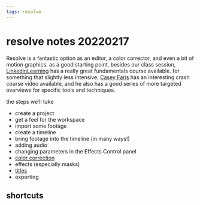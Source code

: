 ```yaml
---
tags: resolve
---
```


# resolve notes 20220217

Resolve is a fantastic option as an editor, a color corrector, and even a bit of motion graphics. as a good starting point, besides our class session, [LinkedinLearning](https://www.linkedin.com/learning/davinci-resolve-fundamentals?trk=learning-topics_learning-search-card_search-card&upsellOrderOrigin=default_guest_learning) has a really great fundamentals course available. for something that slightly less intensive, [Casey Faris](https://www.youtube.com/watch?v=ozj-aQH0kiE) has an interesting crash course video available, and he also has a good series of more targeted overviews for specific tools and techniques. 

the steps we’ll take

* create a project 
* get a feel for the workspace
* import some footage
* create a timeline
* bring footage into the timeline (in many ways!)
* adding audio
* changing parameters in the Effects Control panel
* [color correction](https://www.linkedin.com/learning/color-for-video-editors?trk=learning-topics_trending-courses_related-content-card&upsellOrderOrigin=default_guest_learning)
* effects (especially masks)
* [titles](https://www.youtube.com/watch?v=HfX9yiHta4M)
* exporting

## shortcuts

